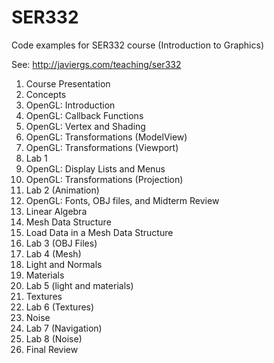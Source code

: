 # SER332
Code examples for SER332 course (Introduction to Graphics)

See: http://javiergs.com/teaching/ser332

<ol>
<li>Course Presentation
<li>Concepts
<li>OpenGL: Introduction
<li>OpenGL: Callback Functions
<li>OpenGL: Vertex and Shading
<li>OpenGL: Transformations (ModelView)
<li>OpenGL: Transformations (Viewport)
<li>Lab 1
<li>OpenGL: Display Lists and Menus
<li>OpenGL: Transformations (Projection)
<li>Lab 2 (Animation)
<li>OpenGL: Fonts, OBJ files, and Midterm Review
<li>Linear Algebra
<li>Mesh Data Structure
<li>Load Data in a Mesh Data Structure
<li>Lab 3 (OBJ Files)
<li>Lab 4 (Mesh)
<li>Light and Normals
<li>Materials
<li>Lab 5 (light and materials)
<li>Textures
<li>Lab 6 (Textures)
<li>Noise
<li>Lab 7 (Navigation)
<li>Lab 8 (Noise)
<li>Final Review
</ol>
    
